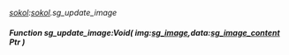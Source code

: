 _[sokol](../../modules/sokol/sokol-module.md):[sokol](../../modules/sokol/sokol-module.md).sg\_update\_image_
##### Function sg\_update\_image:Void( img:[sg_image](../../modules/sokol/sokol-sg_image.md),data:[sg_image_content](../../modules/sokol/sokol-sg_image_content.md) Ptr )
